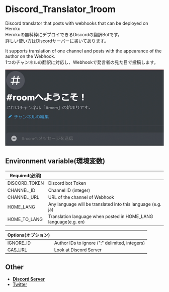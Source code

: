 # Discord_Translator_1room  
Discord translator that posts with webhooks that can be deployed on Heroku  
Herokuの無料枠にデプロイできるDiscordの翻訳Botです。  
詳しい使い方はDiscordサーバーに書いてあります。  
  
It supports translation of one channel and posts with the appearance of the author on the Webhook.  
1つのチャンネルの翻訳に対応し、Webhookで発言者の見た目で投稿します。
  
![image](img/1room.gif)
## Environment variable(環境変数)  
  
|Required(必須)||
|---|---|
|DISCORD_TOKEN|Discord bot Token|
|CHANNEL_ID|Channel ID (integer)|
|CHANNEL_URL|URL of the channel of Webhook|
|HOME_LANG|Any language will be translated into this language (e.g. ja)|
|HOME_TO_LANG|Translation language when posted in HOME_LANG language(e.g. en)|
  
|Options(オプション)||
|---|---|
|IGNORE_ID|Author IDs to ignore (":" delimited, integers)|
|GAS_URL|Look at Discord Server|
  
## Other
- [__Discord Server__](https://discord.gg/bhpBKCJV8R)
- [Twitter](https://twitter.com/__Charahiro)
